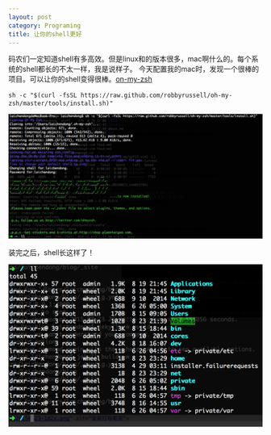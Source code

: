 ```yaml
---
layout: post
category: Programing
title: 让你的shell更好
---
```



码农们一定知道shell有多高效。但是linux和的版本很多，mac啊什么的。每个系统的shell都长的不太一样，我是说样子。
今天配置我的mac时，发现一个很棒的项目。可以让你的shell变得很棒。[on-my-zsh](https://github.com/robbyrussell/oh-my-zsh)

	sh -c "$(curl -fsSL https://raw.github.com/robbyrussell/oh-my-zsh/master/tools/install.sh)"

![安装过程截图](/misc/QQ20150823-1@2x.png)

装完之后，shell长这样了！

![oh-my-zsh效果图](/misc/QQ20150823-3@2x.png)